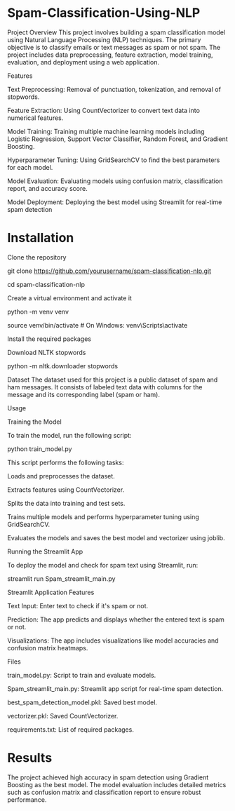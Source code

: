 # Spam-Classification-Using-NLP

Project Overview
This project involves building a spam classification model using Natural Language Processing (NLP) techniques. The primary objective is to classify emails or text messages as spam or not spam. The project includes data preprocessing, feature extraction, model training, evaluation, and deployment using a web application.

Features

Text Preprocessing: Removal of punctuation, tokenization, and removal of stopwords.

Feature Extraction: Using CountVectorizer to convert text data into numerical features.

Model Training: Training multiple machine learning models including Logistic Regression, Support Vector Classifier, Random Forest, and Gradient Boosting.

Hyperparameter Tuning: Using GridSearchCV to find the best parameters for each model.

Model Evaluation: Evaluating models using confusion matrix, classification report, and accuracy score.

Model Deployment: Deploying the best model using Streamlit for real-time spam detection

# **Installation**
Clone the repository


git clone https://github.com/yourusername/spam-classification-nlp.git

cd spam-classification-nlp

Create a virtual environment and activate it


python -m venv venv

source venv/bin/activate  # On Windows: venv\Scripts\activate

Install the required packages

Download NLTK stopwords


python -m nltk.downloader stopwords

Dataset
The dataset used for this project is a public dataset of spam and ham messages. It consists of labeled text data with columns for the message and its corresponding label (spam or ham).

Usage

Training the Model

To train the model, run the following script:


python train_model.py

This script performs the following tasks:

Loads and preprocesses the dataset.

Extracts features using CountVectorizer.

Splits the data into training and test sets.

Trains multiple models and performs hyperparameter tuning using GridSearchCV.

Evaluates the models and saves the best model and vectorizer using joblib.

Running the Streamlit App

To deploy the model and check for spam text using Streamlit, run:



streamlit run Spam_streamlit_main.py

Streamlit Application Features

Text Input: Enter text to check if it's spam or not.

Prediction: The app predicts and displays whether the entered text is spam or not.

Visualizations: The app includes visualizations like model accuracies and confusion matrix heatmaps.


Files

train_model.py: Script to train and evaluate models.

Spam_streamlit_main.py: Streamlit app script for real-time spam detection.

best_spam_detection_model.pkl: Saved best model.

vectorizer.pkl: Saved CountVectorizer.

requirements.txt: List of required packages.

# Results
The project achieved high accuracy in spam detection using Gradient Boosting as the best model. The model evaluation includes detailed metrics such as confusion matrix and classification report to ensure robust performance.
